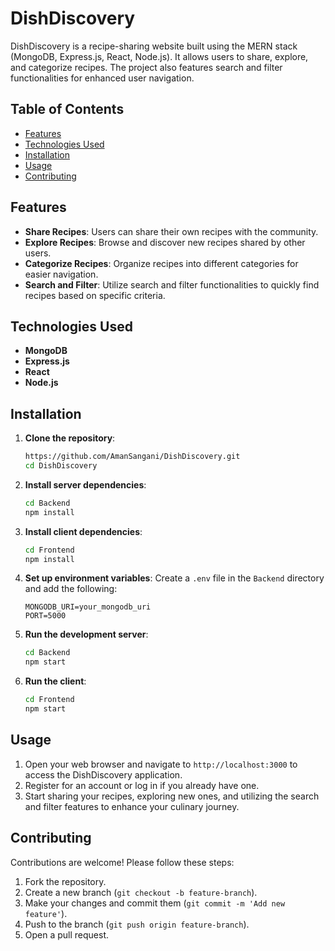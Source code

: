 # DishDiscovery

DishDiscovery is a recipe-sharing website built using the MERN stack (MongoDB, Express.js, React, Node.js). It allows users to share, explore, and categorize recipes. The project also features search and filter functionalities for enhanced user navigation.

## Table of Contents

- [Features](#features)
- [Technologies Used](#technologies-used)
- [Installation](#installation)
- [Usage](#usage)
- [Contributing](#contributing)

## Features

- **Share Recipes**: Users can share their own recipes with the community.
- **Explore Recipes**: Browse and discover new recipes shared by other users.
- **Categorize Recipes**: Organize recipes into different categories for easier navigation.
- **Search and Filter**: Utilize search and filter functionalities to quickly find recipes based on specific criteria.

## Technologies Used

- **MongoDB**
- **Express.js**
- **React**
- **Node.js**

## Installation

1. **Clone the repository**:
    ```sh
    https://github.com/AmanSangani/DishDiscovery.git
    cd DishDiscovery
    ```

2. **Install server dependencies**:
    ```sh
    cd Backend
    npm install
    ```

3. **Install client dependencies**:
    ```sh
    cd Frontend
    npm install
    ```

4. **Set up environment variables**: Create a `.env` file in the `Backend` directory and add the following:
    ```plaintext
    MONGODB_URI=your_mongodb_uri
    PORT=5000
    ```

5. **Run the development server**:
    ```sh
    cd Backend
    npm start
    ```

6. **Run the client**:
    ```sh
    cd Frontend
    npm start
    ```

## Usage

1. Open your web browser and navigate to `http://localhost:3000` to access the DishDiscovery application.
2. Register for an account or log in if you already have one.
3. Start sharing your recipes, exploring new ones, and utilizing the search and filter features to enhance your culinary journey.

## Contributing

Contributions are welcome! Please follow these steps:

1. Fork the repository.
2. Create a new branch (`git checkout -b feature-branch`).
3. Make your changes and commit them (`git commit -m 'Add new feature'`).
4. Push to the branch (`git push origin feature-branch`).
5. Open a pull request.


